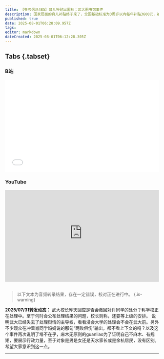 ```yaml
---
title: 【参考信息485】育儿补贴出国标；武大图书馆事件
description: 国家层面的育儿补贴终于来了，全国基础标准为3周岁以内每年补贴3600元，被定性为新中国成立以来首次大范围、普惠式、直接性向群众发放的民生保障现金补贴；免费学前教育也要来了。反内卷的风从行业刮向地方政府，中央拟规定政府投资基金不以招商引资为目的，不得相补贴产能过剩领域。北方多省暴雨灾害，弱势群体在极端天气下更脆弱，北京44人因灾死亡，密云一家养老院就占了31人。梳理武汉大学图书馆姓骚扰不实指控事件。
published: true
date: 2025-08-01T06:28:09.957Z
tags: 
editor: markdown
dateCreated: 2025-08-01T06:12:28.305Z
---
```


## Tabs {.tabset}
### B站
<div style="position: relative; padding: 30% 45%;">
<iframe style="position: absolute; width: 100%; height: 100%; left: 0; top: 0;" src="//player.bilibili.com/player.html?&bvid=BV1MTb2zKEuo&page=1&as_wide=1&high_quality=1&danmaku=1&autoplay=0" scrolling="no" border="0" frameborder="no" framespacing="0" allowfullscreen="true"></iframe>
</div>

### YouTube
<div style="position: relative; padding: 30% 45%;">
<iframe style="position: absolute; top: 0; left: 0; width: 100%; height: 100%;" src="https://www.youtube-nocookie.com/embed/YouTubeVID" title="YouTube video player" frameborder="0" allow="accelerometer; autoplay; clipboard-write; encrypted-media; gyroscope; picture-in-picture" allowfullscreen></iframe>
</div>

## 

> 以下文本为音频转录结果，存在一定错误，校对正在进行中。
{.is-warning}

**2025/07/31转发动态：** 武大校长昨天回应是否会撤回对肖同学的处分？称学校正在处理中。至于何时会公布处理结果的问题，校长则称，还要等上级的安排。 说明武大已经失去了处理舆情的主导权，看看浸会大学的处理会不会在武大前。另外不少观众在冲着肖同学妈妈说的那句“两败俱伤”输出，都不看上下文的吗？以及这个事件再次说明了塔不在乎，麻木无原则的guanliao为了证明自己不麻木、有规矩，要展示行政力量，至于对象是男是女还是天水家长或是余杭居民，没有区别。希望大家意识到这一点。


---